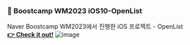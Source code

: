 ### 🚀 Boostcamp WM2023 iOS10-OpenList
Naver Boostcamp WM2023에서 진행한 iOS 프로젝트 - OpenList <br>
[**👉 Check it out!**](https://github.com/boostcampwm2023/iOS10-OpenList)
![image](https://github.com/yangdongsuk/yangdongsuk/assets/51476641/88cb13c9-c0ba-4f65-a21b-9e59092e495f)

<!--
**yangdongsuk/yangdongsuk** is a ✨ _special_ ✨ repository because its `README.md` (this file) appears on your GitHub profile.

Here are some ideas to get you started:

- 🔭 I’m currently working on ...
- 🌱 I’m currently learning ...
- 👯 I’m looking to collaborate on ...
- 🤔 I’m looking for help with ...
- 💬 Ask me about ...
- 📫 How to reach me: ...
- 😄 Pronouns: ...
- ⚡ Fun fact: ...
-->
